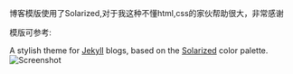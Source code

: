 博客模版使用了Solarized,对于我这种不懂html,css的家伙帮助很大，非常感谢

模版可参考:

A stylish theme for [Jekyll](http://jekyllrb.com/) blogs, based on the [Solarized](http://ethanschoonover.com/solarized) color palette.
![Screenshot](http://i.imgur.com/UnnRhkt.png)


